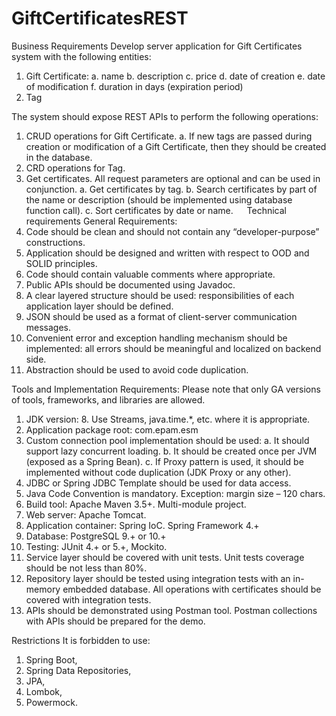 # GiftCertificatesREST

Business Requirements
Develop server application for Gift Certificates system with the following entities:
1.	Gift Certificate:
a.	name
b.	description
c.	price
d.	date of creation
e.	date of modification
f.	duration in days (expiration period)
2.	Tag



The system should expose REST APIs to perform the following operations:
1.	CRUD operations for Gift Certificate.
a.	If new tags are passed during creation or modification of a Gift Certificate, then they should be created in the database.
2.	CRD operations for Tag.
3.	Get certificates. All request parameters are optional and can be used in conjunction.
a.	Get certificates by tag.
b.	Search certificates by part of the name or description (should be implemented using database function call).
c.	Sort certificates by date or name.
 
Technical requirements 
General Requirements:
1.	Code should be clean and should not contain any “developer-purpose” constructions. 
2.	Application should be designed and written with respect to OOD and SOLID principles.
3.	Code should contain valuable comments where appropriate.
4.	Public APIs should be documented using Javadoc.
5.	A clear layered structure should be used: responsibilities of each application layer should be defined.
6.	JSON should be used as a format of client-server communication messages. 
7.	Convenient error and exception handling mechanism should be implemented: all errors should be meaningful and localized on backend side.
8.	Abstraction should be used to avoid code duplication.

Tools and Implementation Requirements:
Please note that only GA versions of tools, frameworks, and libraries are allowed.
1.	JDK version: 8. Use Streams, java.time.*, etc. where it is appropriate.
2.	Application package root: com.epam.esm
3.	Custom connection pool implementation should be used: 
a.	It should support lazy concurrent loading.
b.	It should be created once per JVM (exposed as a Spring Bean).
c.	If Proxy pattern is used, it should be implemented without code duplication (JDK Proxy or any other).
4.	JDBC or Spring JDBC Template should be used for data access.
5.	Java Code Convention is mandatory. Exception: margin size – 120 chars.
6.	Build tool: Apache Maven 3.5+. Multi-module project.
7.	Web server: Apache Tomcat.
8.	Application container: Spring IoC. Spring Framework 4.+
9.	Database: PostgreSQL 9.+ or 10.+
10.	Testing: JUnit 4.+ or 5.+, Mockito.
11.	Service layer should be covered with unit tests. Unit tests coverage should be not less than 80%.
12.	Repository layer should be tested using integration tests with an in-memory embedded database. All operations with certificates should be covered with integration tests.
13.	APIs should be demonstrated using Postman tool. Postman collections with APIs should be prepared for the demo.

Restrictions
It is forbidden to use:
1.	Spring Boot,
2.	Spring Data Repositories,
3.	JPA,
4.	Lombok,
5.	Powermock.
